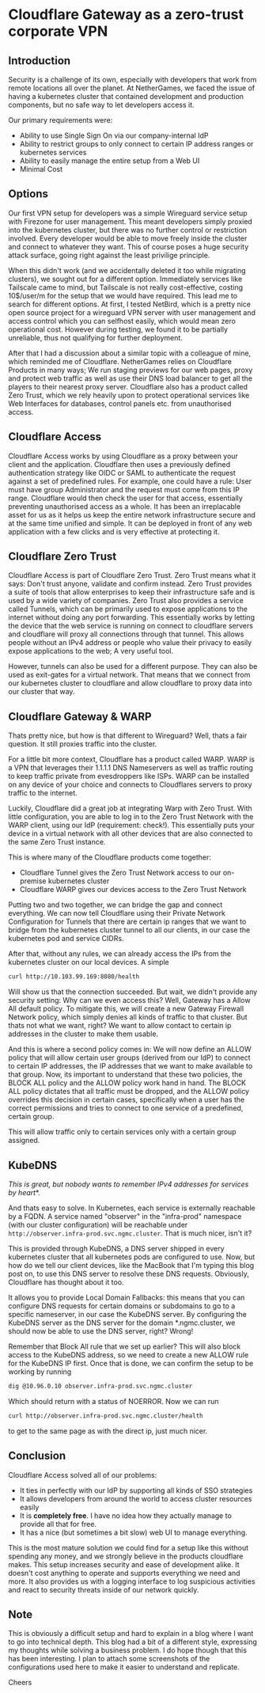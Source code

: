 # Cloudflare Gateway as a zero-trust corporate VPN

## Introduction
Security is a challenge of its own, especially with developers that work from remote locations all over the planet.
At NetherGames, we faced the issue of having a kubernetes cluster that contained development and production components, but no safe way to let developers access it.

Our primary requirements were:
- Ability to use Single Sign On via our company-internal IdP
- Ability to restrict groups to only connect to certain IP address ranges or kubernetes services
- Ability to easily manage the entire setup from a Web UI
- Minimal Cost

## Options
Our first VPN setup for developers was a simple Wireguard service setup with Firezone for user management. This meant developers simply proxied into the kubernetes cluster, but there was no further control or restriction involved. Every developer would be able to move freely inside the cluster and connect to whatever they want. This of course poses a huge security attack surface, going right against the least privilige principle. 

When this didn't work (and we accidentally deleted it too while migrating clusters), we sought out for a different option. Immediately services like Tailscale came to mind, but Tailscale is not really cost-effective, costing 10$/user/m for the setup that we would have required.
This lead me to search for different options. At first, I tested NetBird, which is a pretty nice open source project for a wireguard VPN server with user management and access control which you can selfhost easily, which would mean zero operational cost. However during testing, we found it to be partially unreliable, thus not qualifying for further deployment.

After that I had a discussion about a similar topic with a colleague of mine, which reminded me of Cloudflare. NetherGames relies on Cloudflare Products in many ways; We run staging previews for our web pages, proxy and protect web traffic as well as use their DNS load balancer to get all the players to their nearest proxy server. 
Cloudflare also has a product called Zero Trust, which we rely heavily upon to protect operational services like Web Interfaces for databases, control panels etc. from unauthorised access.

## Cloudflare Access
Cloudflare Access works by using Cloudflare as a proxy between your client and the application. Cloudflare then uses a previously defined authentication strategy like OIDC or SAML to authenticate the request against a set of predefined rules.
For example, one could have a rule: User must have group Administrator and the request must come from this IP range.
Cloudflare would then check the user for that access, essentially preventing unauthorised access as a whole.
It has been an irreplacable asset for us as it helps us keep the entire network infrastructure secure and at the same time unified and simple. It can be deployed in front of any web application with a few clicks and is very effective at protecting it.

## Cloudflare Zero Trust
Cloudflare Access is part of Cloudflare Zero Trust. Zero Trust means what it says: Don't trust anyone, validate and confirm instead. Zero Trust provides a suite of tools that allow enterprises to keep their infrastructure safe and is used by a wide variety of companies. Zero Trust also provides a service called Tunnels, which can be primarily used to expose applications to the internet without doing any port forwarding. 
This essentially works by letting the device that the web service is running on connect to cloudflare servers and cloudflare will proxy all connections through that tunnel. This allows people without an IPv4 address or people who value their privacy to easily expose applications to the web; A very useful tool.

However, tunnels can also be used for a different purpose. They can also be used as exit-gates for a virtual network. That means that we connect from our kubernetes cluster to cloudflare and allow cloudflare to proxy data into our cluster that way.


## Cloudflare Gateway & WARP
Thats pretty nice, but how is that different to Wireguard?
Well, thats a fair question. It still proxies traffic into the cluster. 

For a little bit more context, Cloudflare has a product called WARP. WARP is a VPN that leverages their 1.1.1.1 DNS Nameservers as well as traffic routing to keep traffic private from evesdroppers like ISPs. WARP can be installed on any device of your choice and connects to Cloudflares servers to proxy traffic to the internet.

Luckily, Cloudflare did a great job at integrating Warp with Zero Trust. With little configuration, you are able to log in to the Zero Trust Network with the WARP client, using our IdP (requirement: check!). This essentially puts your device in a virtual network with all other devices that are also connected to the same Zero Trust instance.

This is where many of the Cloudflare products come together:
- Cloudflare Tunnel gives the Zero Trust Network access to our on-premise kubernetes cluster
- Cloudflare WARP gives our devices access to the Zero Trust Network

Putting two and two together, we can bridge the gap and connect everything.
We can now tell Cloudflare using their Private Network Configuration for Tunnels that there are certain ip ranges that we want to bridge from the kubernetes cluster tunnel to all our clients, in our case the kubernetes pod and service CIDRs.

After that, without any rules, we can already access the IPs from the kubernetes cluster on our local devices. A simple

```bash
curl http://10.103.99.169:8080/health
```

Will show us that the connection succeeded. But wait, we didn't provide any security setting: Why can we even access this?
Well, Gateway has a Allow All default policy. To mitigate this, we will create a new Gateway Firewall Network policy, which simply denies all kinds of traffic to that cluster. But thats not what we want, right? We want to allow contact to certain ip addresses in the cluster to make them usable.

And this is where a second policy comes in: We will now define an ALLOW policy that will allow certain user groups (derived from our IdP) to connect to certain IP addresses, the IP addresses that we want to make available to that group.
Now, its important to understand that these two policies, the BLOCK ALL policy and the ALLOW policy work hand in hand.
The BLOCK ALL policy dictates that all traffic must be dropped, and the ALLOW policy overrides this decision in certain cases, specifically when a user has the correct permissions and tries to connect to one service of a predefined, certain group.

This will allow traffic only to certain services only with a certain group assigned.

## KubeDNS
*This is great, but nobody wants to remember IPv4 addresses for services by heart**.

And thats easy to solve. In Kubernetes, each service is externally reachable by a FQDN. A service named "observer" in the "infra-prod" namespace (with our cluster configuration) will be reachable under `http://observer.infra-prod.svc.ngmc.cluster`. That is much nicer, isn't it?

This is provided through KubeDNS, a DNS server shipped in every kubernetes cluster that all kubernetes pods are configured to use. Now, but how do we tell our client devices, like the MacBook that I'm typing this blog post on, to use this DNS server to resolve these DNS requests. Obviously, Cloudflare has thought about it too.

It allows you to provide Local Domain Fallbacks: this means that you can configure DNS requests for certain domains or subdomains to go to a specific nameserver, in our case the KubeDNS server. By configuring the KubeDNS server as the DNS server for the domain *.ngmc.cluster, we should now be able to use the DNS server, right? Wrong!

Remember that Block All rule that we set up earlier? This will also block access to the KubeDNS address, so we need to create a new ALLOW rule for the KubeDNS IP first. Once that is done, we can confirm the setup to be working by running

```bash
dig @10.96.0.10 observer.infra-prod.svc.ngmc.cluster
```

Which should return with a status of NOERROR. Now we can run
```bash
curl http://observer.infra-prod.svc.ngmc.cluster/health
```
to get to the same page as with the direct ip, just much nicer.

## Conclusion
Cloudflare Access solved all of our problems:
- It ties in perfectly with our IdP by supporting all kinds of SSO strategies
- It allows developers from around the world to access cluster resources easily
- It is **completely free**. I have no idea how they actually manage to provide all that for free.
- It has a nice (but sometimes a bit slow) web UI to manage everything.

This is the most mature solution we could find for a setup like this without spending any money, and we strongly believe in the products cloudflare makes. This setup increases security and ease of development alike. It doesn't cost anything to operate and supports everything we need and more. It also provides us with a logging interface to log suspicious activities and react to security threats inside of our network quickly.

## Note
This is obviously a difficult setup and hard to explain in a blog where I want to go into technical depth. This blog had a bit of a different style, expressing my thoughts while solving a business problem. I do hope though that this has been interesting. I plan to attach some screenshots of the configurations used here to make it easier to understand and replicate.

Cheers